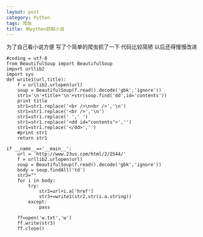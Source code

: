 ```yaml
---
layout: post
category: Python
tags: 爬虫
title: 用python抓取小说
---
```

为了自己看小说方便 写了个简单的爬虫抓了一下 代码比较简陋 以后还得慢慢改进
	
	#coding = utf-8
	from BeautifulSoup import BeautifulSoup
	import urllib2
	import sys
	def write1(url,title):
	    f = urllib2.urlopen(url)
	    soup = BeautifulSoup(f.read().decode('gbk','ignore'))
	    str1='\n'+title+'\n'+str(soup.find('dd',id='contents'))
	    print title
	    str1=str1.replace('<br />\n<br />','\n')
	    str1=str1.replace('<br />','\n')
	    str1=str1.replace(' ',' ')
	    str1=str1.replace('<dd id="contents">','')
	    str1=str1.replace('</dd>','')
	    #print str1
	    return str1
	
	if __name__=='__main__':
	    url = 'http://www.23us.com/html/2/2544/'
	    f = urllib2.urlopen(url)
	    soup = BeautifulSoup(f.read().decode('gbk','ignore'))
	    body = soup.findAll('td')
	    str3=""
	    for i in body:
	        try:
	            str2=url+i.a['href']
	            str3+=write1(str2,str(i.a.string))
	        except:
	            pass
	
	    ff=open('w.txt','w')    
	    ff.write(str3)
	    ff.close()